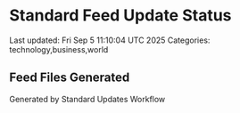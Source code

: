 # Standard Feed Update Status
Last updated: Fri Sep  5 11:10:04 UTC 2025
Categories: technology,business,world

## Feed Files Generated

Generated by Standard Updates Workflow
